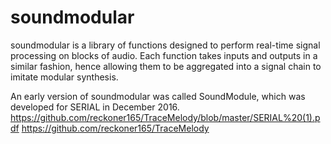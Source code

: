 # soundmodular

soundmodular is a library of functions designed to perform real-time signal processing on blocks of audio.
Each function takes inputs and outputs in a similar fashion, hence allowing them to
be aggregated into a signal chain to imitate modular synthesis.

An early version of soundmodular was called SoundModule, which was developed for SERIAL in December 2016.
https://github.com/reckoner165/TraceMelody/blob/master/SERIAL%20(1).pdf
https://github.com/reckoner165/TraceMelody
